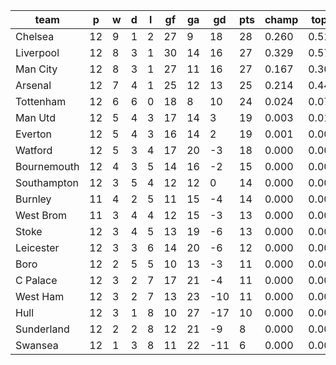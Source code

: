 |    team     | p  | w | d | l | gf | ga | gd  | pts | champ | top2  | top3  | top4  |  5-7  | bot4  | bot3  | bot2  |
|-------------|----|---|---|---|----|----|-----|-----|-------|-------|-------|-------|-------|-------|-------|-------|
| Chelsea     | 12 | 9 | 1 | 2 | 27 |  9 |  18 |  28 | 0.260 | 0.513 | 0.715 | 0.867 | 0.123 | 0.000 | 0.000 | 0.000|
| Liverpool   | 12 | 8 | 3 | 1 | 30 | 14 |  16 |  27 | 0.329 | 0.577 | 0.772 | 0.897 | 0.096 | 0.000 | 0.000 | 0.000|
| Man City    | 12 | 8 | 3 | 1 | 27 | 11 |  16 |  27 | 0.167 | 0.362 | 0.580 | 0.787 | 0.191 | 0.000 | 0.000 | 0.000|
| Arsenal     | 12 | 7 | 4 | 1 | 25 | 12 |  13 |  25 | 0.214 | 0.442 | 0.663 | 0.842 | 0.145 | 0.000 | 0.000 | 0.000|
| Tottenham   | 12 | 6 | 6 | 0 | 18 |  8 |  10 |  24 | 0.024 | 0.078 | 0.176 | 0.341 | 0.505 | 0.002 | 0.001 | 0.001|
| Man Utd     | 12 | 5 | 4 | 3 | 17 | 14 |   3 |  19 | 0.003 | 0.017 | 0.052 | 0.132 | 0.477 | 0.016 | 0.010 | 0.004|
| Everton     | 12 | 5 | 4 | 3 | 16 | 14 |   2 |  19 | 0.001 | 0.005 | 0.018 | 0.050 | 0.320 | 0.044 | 0.024 | 0.011|
| Watford     | 12 | 5 | 3 | 4 | 17 | 20 |  -3 |  18 | 0.000 | 0.002 | 0.010 | 0.030 | 0.242 | 0.077 | 0.048 | 0.026|
| Bournemouth | 12 | 4 | 3 | 5 | 14 | 16 |  -2 |  15 | 0.000 | 0.001 | 0.003 | 0.010 | 0.126 | 0.181 | 0.121 | 0.068|
| Southampton | 12 | 3 | 5 | 4 | 12 | 12 |   0 |  14 | 0.000 | 0.000 | 0.001 | 0.006 | 0.122 | 0.198 | 0.133 | 0.080|
| Burnley     | 11 | 4 | 2 | 5 | 11 | 15 |  -4 |  14 | 0.000 | 0.001 | 0.002 | 0.010 | 0.117 | 0.203 | 0.142 | 0.082|
| West Brom   | 11 | 3 | 4 | 4 | 12 | 15 |  -3 |  13 | 0.000 | 0.001 | 0.003 | 0.010 | 0.122 | 0.193 | 0.133 | 0.075|
| Stoke       | 12 | 3 | 4 | 5 | 13 | 19 |  -6 |  13 | 0.000 | 0.000 | 0.001 | 0.003 | 0.070 | 0.285 | 0.200 | 0.123|
| Leicester   | 12 | 3 | 3 | 6 | 14 | 20 |  -6 |  12 | 0.000 | 0.000 | 0.001 | 0.005 | 0.086 | 0.256 | 0.183 | 0.118|
| Boro        | 12 | 2 | 5 | 5 | 10 | 13 |  -3 |  11 | 0.000 | 0.000 | 0.001 | 0.003 | 0.069 | 0.305 | 0.224 | 0.139|
| C Palace    | 12 | 3 | 2 | 7 | 17 | 21 |  -4 |  11 | 0.000 | 0.001 | 0.001 | 0.003 | 0.068 | 0.315 | 0.229 | 0.148|
| West Ham    | 12 | 3 | 2 | 7 | 13 | 23 | -10 |  11 | 0.000 | 0.000 | 0.000 | 0.002 | 0.051 | 0.377 | 0.284 | 0.191|
| Hull        | 12 | 3 | 1 | 8 | 10 | 27 | -17 |  10 | 0.000 | 0.000 | 0.000 | 0.002 | 0.029 | 0.472 | 0.379 | 0.271|
| Sunderland  | 12 | 2 | 2 | 8 | 12 | 21 |  -9 |   8 | 0.000 | 0.000 | 0.000 | 0.001 | 0.015 | 0.605 | 0.509 | 0.394|
| Swansea     | 12 | 1 | 3 | 8 | 11 | 22 | -11 |   6 | 0.000 | 0.000 | 0.000 | 0.001 | 0.030 | 0.472 | 0.381 | 0.270|
